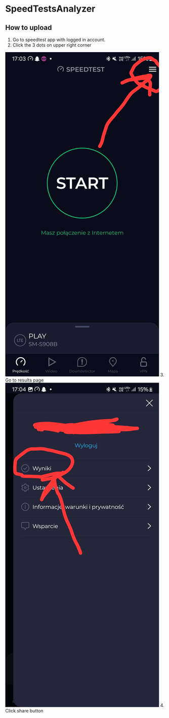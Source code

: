 # SpeedTestsAnalyzer
## How to upload
1. Go to speedtest app with logged in account.
2. Click the 3 dots on upper right corner
<img src="https://raw.githubusercontent.com/LuckyMan612/SpeedTestsAnalyzer/main/.github/Screenshot_20240725_170407_Speedtest.jpg">
3. Go to results page
<img src="https://raw.githubusercontent.com/LuckyMan612/SpeedTestsAnalyzer/main/.github/Screenshot_20240725_170438_Speedtest.jpg">
4. Click share button
<img src="https://raw.githubusercontent.com/LuckyMan612/SpeedTestsAnalyzer/main/.github/Screenshot_20240725_170513_Speedtest.jpg>
5. Upload it to website